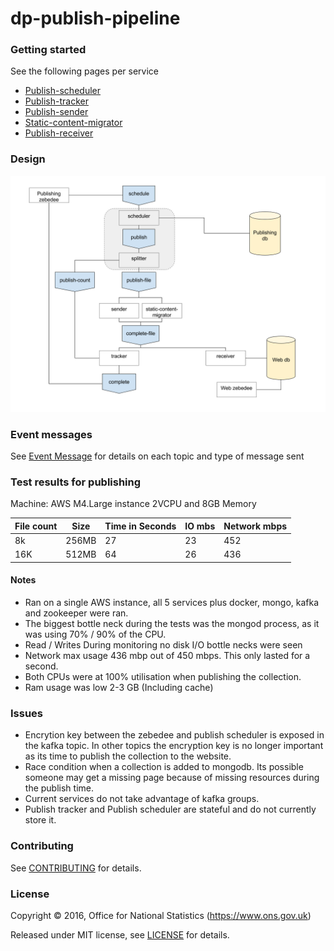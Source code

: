 dp-publish-pipeline
================

### Getting started
See the following pages per service
* [Publish-scheduler](publish-scheduler]/README.md)   
* [Publish-tracker](publish-tracker/README.md)     
* [Publish-sender](publish-sender/README.md)   
* [Static-content-migrator](static-content-migrator/README.md)  
* [Publish-receiver](publish-receiver/README.md)

### Design
![alt Design](design.png)

### Event messages
See [Event Message](Messages.md) for details on each topic and type of message sent

### Test results for publishing
Machine: AWS M4.Large instance 2VCPU and 8GB Memory

| File count | Size   |  Time in Seconds   |  IO mbs  | Network mbps |
|------------|--------|--------------------|----------|--------------|
| 8k         | 256MB  |  27                |  23      |  452         |
| 16K        | 512MB  |  64                |  26      |  436         |

#### Notes
* Ran on a single AWS instance, all 5 services plus docker, mongo, kafka and zookeeper were ran.
* The biggest bottle neck during the tests was the mongod process, as it was using 70% / 90% of the CPU.
* Read / Writes During monitoring no disk I/O bottle necks were seen
* Network max usage 436 mbp out of 450 mbps. This only lasted for a second.
* Both CPUs were at 100% utilisation when publishing the collection.
* Ram usage was low 2-3 GB (Including cache)

### Issues
* Encrytion key between the zebedee and publish scheduler is exposed in the kafka topic. In other topics the encryption key is no longer important as its time to publish the collection to the website.
*  Race condition when a collection is added to mongodb. Its possible someone may get a missing page because of missing resources during the publish time.
* Current services do not take advantage of kafka groups.
* Publish tracker and Publish scheduler are stateful and do not currently store it.

### Contributing

See [CONTRIBUTING](CONTRIBUTING.md) for details.

### License

Copyright ©‎ 2016, Office for National Statistics (https://www.ons.gov.uk)

Released under MIT license, see [LICENSE](LICENSE.md) for details.
